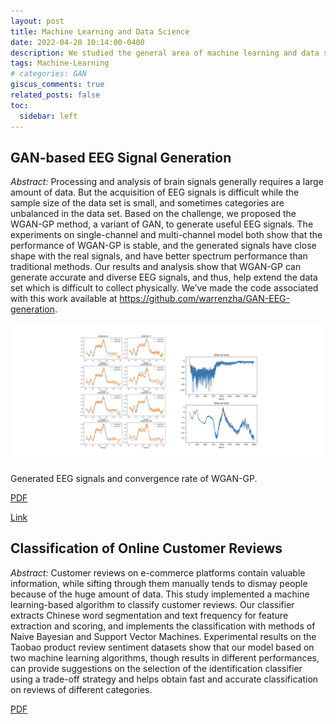 ```yaml
---
layout: post
title: Machine Learning and Data Science
date: 2022-04-20 10:14:00-0400
description: We studied the general area of machine learning and data science. A machine learning-based algorithm to is proposed to classify customer reviews. A variant of GAN, WGAN-GP, is designed to extend data set of EEG signals.
tags: Machine-Learning
# categories: GAN
giscus_comments: true
related_posts: false
toc:
  sidebar: left
---
```


## GAN-based EEG Signal Generation

_Abstract:_ Processing and analysis of brain signals generally requires a large amount of data. But the acquisition of 
EEG signals is difficult while the sample size of the data set is small, and sometimes categories are unbalanced in the 
data set. Based on the challenge, we proposed the WGAN-GP method, a variant of GAN, to generate useful EEG signals. 
The experiments on single-channel and multi-channel model both show that the performance of WGAN-GP is stable, and the 
generated signals have close shape with the real signals, and have better spectrum performance than traditional methods. 
Our results and analysis show that WGAN-GP can generate accurate and diverse EEG signals, and thus, help extend the data 
set which is difficult to collect physically. We’ve made the code associated with this work available 
at https://github.com/warrenzha/GAN-EEG-generation.

![ganeeg.png](../assets/img/posts/ganeeg.png)
<div class="caption">
    Generated EEG signals and convergence rate of WGAN-GP.
</div>

[PDF](https://warrenzha.github.io/assets/pdf/GAN-EEG-Generation.pdf)

[Link](https://github.com/warrenzha/GAN-EEG-generation)      

## Classification of Online Customer Reviews

_Abstract:_ Customer reviews on e-commerce platforms contain valuable information, while sifting through them manually 
tends to dismay people because of the huge amount of data. This study implemented a machine learning-based algorithm to 
classify customer reviews. Our classifier extracts Chinese word segmentation and text frequency for feature extraction 
and scoring, and implements the classification with methods of Naive Bayesian and Support Vector Machines. Experimental 
results on the Taobao product review sentiment datasets show that our model based on two machine learning algorithms, 
though results in different performances, can provide suggestions on the selection of the identification classifier 
using a trade-off strategy and helps obtain fast and accurate classification on reviews of different categories.

[PDF](https://iopscience.iop.org/article/10.1088/1742-6596/1678/1/012081/pdf)

